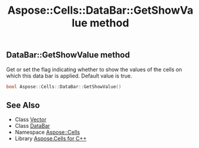 ﻿---
title: Aspose::Cells::DataBar::GetShowValue method
linktitle: GetShowValue
second_title: Aspose.Cells for C++ API Reference
description: 'Aspose::Cells::DataBar::GetShowValue method. Get or set the flag indicating whether to show the values of the cells on which this data bar is applied. Default value is true in C++.'
type: docs
weight: 2400
url: /cpp/aspose.cells/databar/getshowvalue/
---
## DataBar::GetShowValue method


Get or set the flag indicating whether to show the values of the cells on which this data bar is applied. Default value is true.

```cpp
bool Aspose::Cells::DataBar::GetShowValue()
```

## See Also

* Class [Vector](../../vector/)
* Class [DataBar](../)
* Namespace [Aspose::Cells](../../)
* Library [Aspose.Cells for C++](../../../)
